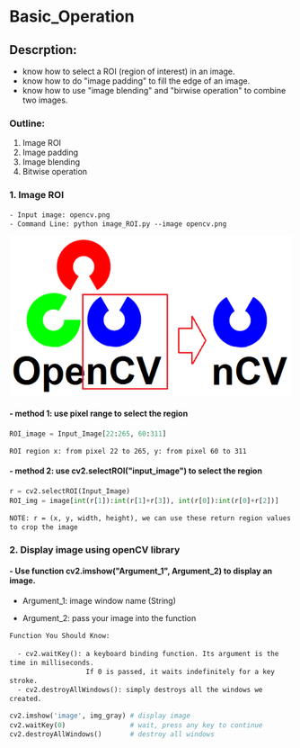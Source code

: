 # Basic_Operation

## Descrption:
- know how to select a ROI (region of interest) in an image.
- know how to do "image padding" to fill the edge of an image.
- know how to use "image blending" and "birwise operation" to combine two images.

### Outline:
1. Image ROI
2. Image padding
3. Image blending
4. Bitwise operation

### 1. Image ROI 
```
- Input image: opencv.png
- Command Line: python image_ROI.py --image opencv.png
```
![](README_IMG/ROI_result.png)

#### - method 1: use pixel range to select the region
```python
ROI_image = Input_Image[22:265, 60:311]
```
```
ROI region x: from pixel 22 to 265, y: from pixel 60 to 311
```
#### - method 2: use cv2.selectROI("input_image") to select the region
```python
r = cv2.selectROI(Input_Image)
ROI_img = image[int(r[1]):int(r[1]+r[3]), int(r[0]):int(r[0]+r[2])]
```
```
NOTE: r = (x, y, width, height), we can use these return region values to crop the image
```



### 2. Display image using openCV library

#### - Use function cv2.imshow("Argument_1", Argument_2) to display an image.

- Argument_1: image window name (String)

- Argument_2: pass your image into the function
```
Function You Should Know: 

  - cv2.waitKey(): a keyboard binding function. Its argument is the time in milliseconds. 
                   If 0 is passed, it waits indefinitely for a key stroke.
  - cv2.destroyAllWindows(): simply destroys all the windows we created.
```
```python
cv2.imshow('image', img_gray) # display image
cv2.waitKey(0)                # wait, press any key to continue
cv2.destroyAllWindows()       # destroy all windows
```
